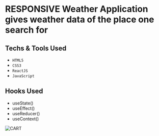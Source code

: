 #  RESPONSIVE Weather Application gives weather data of the place one search for
## Techs & Tools Used
* `HTML5`
* `CSS3`
* `ReactJS`
* `JavaScript`

## Hooks Used
* useState()
* useEffect()
* useReducer()
* useContext()

<img src="https://user-images.githubusercontent.com/114077602/217004654-a52e9bd4-d660-43a8-a71b-94dc784bdc56.png" alt="CART"/>
